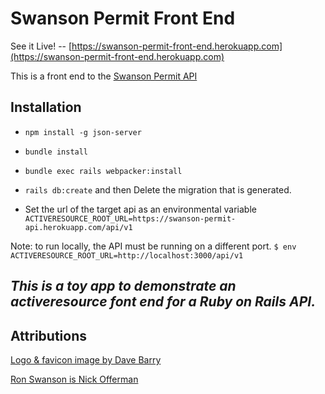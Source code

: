 # Swanson Permit Front End

See it Live! -- [https://swanson-permit-front-end.herokuapp.com](https://swanson-permit-front-end.herokuapp.com)

This is a front end to the [Swanson Permit API](https://github.com/fiteclub/swanson-permit-api)



## Installation
* ```npm install -g json-server```

* ```bundle install```

* ```bundle exec rails webpacker:install```

* ```rails db:create``` and then Delete the migration that is generated.

* Set the url of the target api as an environmental variable ```ACTIVERESOURCE_ROOT_URL=https://swanson-permit-api.herokuapp.com/api/v1```


Note: to run locally, the API must be running on a different port. ```$ env ACTIVERESOURCE_ROOT_URL=http://localhost:3000/api/v1```

## ***This is a toy app to demonstrate an activeresource font end for a Ruby on Rails API.***
## Attributions
[Logo & favicon image by Dave Barry](https://dribbble.com/shots/2907665-Ron-Swanson)

[Ron Swanson is Nick Offerman](https://twitter.com/Nick_Offerman)
